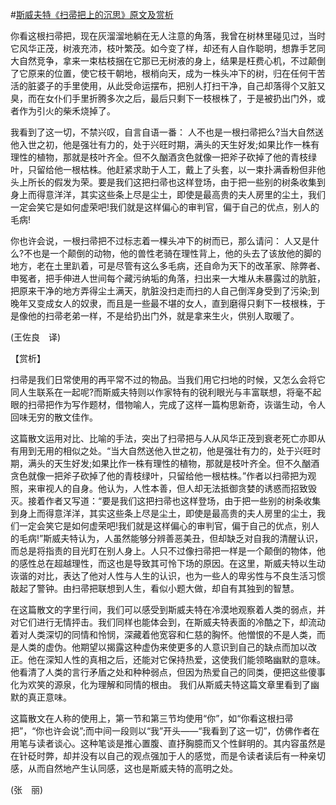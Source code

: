 #[斯威夫特《扫帚把上的沉思》原文及赏析](https://www.vrrw.net/wx/12228.html)

你看这根扫帚把，现在灰溜溜地躺在无人注意的角落，我曾在树林里碰见过，当时它风华正茂，树液充沛，枝叶繁茂。如今变了样，却还有人自作聪明，想靠手艺同大自然竞争，拿来一束枯枝捆在它那已无树液的身上，结果是枉费心机，不过颠倒了它原来的位置，使它枝干朝地，根梢向天，成为一株头冲下的树，归在任何干苦活的脏婆子的手里使用，从此受命运摆布，把别人打扫干净，自己却落得个又脏又臭，而在女仆们手里折腾多次之后，最后只剩下一枝根株了，于是被扔出门外，或者作为引火的柴禾烧掉了。

我看到了这一切，不禁兴叹，自言自语一番： 人不也是一根扫帚把么?当大自然送他入世之初，他是强壮有力的，处于兴旺时期，满头的天生好发;如果比作一株有理性的植物，那就是枝叶齐全。但不久酗酒贪色就像一把斧子砍掉了他的青枝绿叶，只留给他一根枯株。他赶紧求助于人工，戴上了头套，以一束扑满香粉但非他头上所长的假发为荣。要是我们这把扫帚也这样登场，由于把一些别的树条收集到身上而得意洋洋，其实这些条上尽是尘土，即使是最高贵的夫人房里的尘土，我们一定会笑它是如何虚荣吧!我们就是这样偏心的审判官，偏于自己的优点，别人的毛病!

你也许会说，一根扫帚把不过标志着一棵头冲下的树而已，那么请问： 人又是什么?不也是一个颠倒的动物，他的兽性老骑在理性背上，他的头去了该放他的脚的地方，老在土里趴着，可是尽管有这么多毛病，还自命为天下的改革家、除弊者、申冤者，把手伸进人世间每个藏污纳垢的角落，扫出来一大堆从未暴露过的肮脏，把原来干净的地方弄得尘土满天，肮脏没扫走而扫的人自己倒浑身受到了污染;到晚年又变成女人的奴隶，而且是一些最不堪的女人，直到磨得只剩下一枝根株，于是像他的扫帚老弟一样，不是给扔出门外，就是拿来生火，供别人取暖了。

(王佐良　译)



【赏析】

扫帚是我们日常使用的再平常不过的物品。当我们用它扫地的时候，又怎么会将它同人生联系在一起呢?而斯威夫特则以作家特有的锐利眼光与丰富联想，将毫不起眼的扫帚把作为写作题材，借物喻人，完成了这样一篇构思新奇，诙谐生动，令人回味无穷的散文佳作。

这篇散文运用对比、比喻的手法，突出了扫帚把与人从风华正茂到衰老死亡亦即从有用到无用的相似之处。“当大自然送他入世之初，他是强壮有力的，处于兴旺时期，满头的天生好发;如果比作一株有理性的植物，那就是枝叶齐全。但不久酗酒贪色就像一把斧子砍掉了他的青枝绿叶，只留给他一根枯株。”作者以扫帚把为观照，来审视人的自身。他认为，人性本善，但人却无法抵御贪婪的诱惑而招致毁灭。接着作者又写道：“要是我们这把扫帚也这样登场，由于把一些别的树条收集到身上而得意洋洋，其实这些条上尽是尘土，即使是最高贵的夫人房里的尘土，我们一定会笑它是如何虚荣吧!我们就是这样偏心的审判官，偏于自己的优点，别人的毛病!”斯威夫特认为，人虽然能够分辨善恶美丑，但却缺乏对自我的清醒认识，而总是将指责的目光盯在别人身上。人只不过像扫帚把一样是一个颠倒的物体，他的感性总在超越理性，而这也是导致其可怜下场的原因。在这里，斯威夫特以生动诙谐的对比，表达了他对人性与人生的认识，也为一些人的卑劣性与不良生活习惯敲起了警钟。由扫帚把联想到人生，看似小题大做，却自有其独到的智慧。

在这篇散文的字里行间，我们可以感受到斯威夫特在冷漠地观察着人类的弱点，并对它们进行无情抨击。我们同样也能体会到，在斯威夫特表面的冷酷之下，却流动着对人类深切的同情和怜悯，深藏着他宽容和仁慈的胸怀。他憎恨的不是人类，而是人类的虚伪。他期望以揭露这种虚伪来使更多的人意识到自己的缺点而加以改正。他在深知人性的真相之后，还能对它保持热爱，这使我们能领略幽默的意味。他看清了人类的言行矛盾之处和种种弱点，但因为热爱自己的同类，便把这些傻事化为欢笑的源泉，化为理解和同情的根由。 我们从斯威夫特这篇文章里看到了幽默的真正意味。

这篇散文在人称的使用上，第一节和第三节均使用“你”，如“你看这根扫帚把”，“你也许会说”;而中间一段则以“我”开头——“我看到了这一切”，仿佛作者在用笔与读者谈心。这种笔谈是推心置腹、直抒胸臆而又个性鲜明的。其内容虽然是在针砭时弊，却并没有以自己的观点强加于人的感觉，而是令读者读后有一种亲切感，从而自然地产生认同感，这也是斯威夫特的高明之处。

(张　丽)

